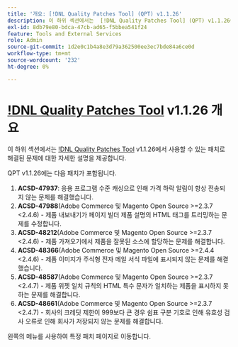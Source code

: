 ```yaml
---
title: '개요: [!DNL Quality Patches Tool] (QPT) v1.1.26'
description: 이 하위 섹션에서는  [!DNL Quality Patches Tool] (QPT) v1.1.26에서 사용할 수 있는 패치로 해결된 문제에 대한 자세한 설명을 제공합니다.
exl-id: 8db79e80-bdca-47cb-ad65-f5bbea541f24
feature: Tools and External Services
role: Admin
source-git-commit: 1d2e0c1b4a8e3d79a362500ee3ec7bde84a6ce0d
workflow-type: tm+mt
source-wordcount: '232'
ht-degree: 0%

---
```


# [!DNL Quality Patches Tool](QPT) v1.1.26 개요

이 하위 섹션에서는 [!DNL Quality Patches Tool](QPT) v1.1.26에서 사용할 수 있는 패치로 해결된 문제에 대한 자세한 설명을 제공합니다.

QPT v1.1.26에는 다음 패치가 포함됩니다.

1. **ACSD-47937**: 응용 프로그램 수준 캐싱으로 인해 가격 하락 알림이 항상 전송되지 않는 문제를 해결했습니다.
1. **ACSD-47988**(Adobe Commerce 및 Magento Open Source >=2.3.7 &lt;2.4.6) - 제품 내보내기가 페이지 빌더 제품 설명의 HTML 태그를 트리밍하는 문제를 수정합니다.
1. **ACSD-48212**(Adobe Commerce 및 Magento Open Source >=2.3.7 &lt;2.4.6) - 제품 가져오기에서 제품을 잘못된 소스에 할당하는 문제를 해결합니다.
1. **ACSD-48366**(Adobe Commerce 및 Magento Open Source >=2.4.4 &lt;2.4.6) - 제품 이미지가 주식형 전자 메일 서식 파일에 표시되지 않는 문제를 해결했습니다.
1. **ACSD-48587**(Adobe Commerce 및 Magento Open Source >=2.3.7 &lt;2.4.7) - 제품 위젯 일치 규칙의 HTML 특수 문자가 일치하는 제품을 표시하지 못하는 문제를 해결합니다.
1. **ACSD-48661**(Adobe Commerce 및 Magento Open Source >=2.3.7 &lt;2.4.7) - 회사의 크레딧 제한이 999보다 큰 경우 쉼표 구분 기호로 인해 유효성 검사 오류로 인해 회사가 저장되지 않는 문제를 해결합니다.

왼쪽의 메뉴를 사용하여 특정 패치 페이지로 이동합니다.
